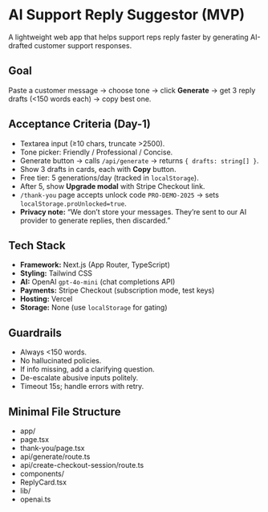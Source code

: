 # AI Support Reply Suggestor (MVP)

A lightweight web app that helps support reps reply faster by generating AI-drafted customer support responses.  

## Goal
Paste a customer message → choose tone → click **Generate** → get 3 reply drafts (<150 words each) → copy best one.  

## Acceptance Criteria (Day-1)
- Textarea input (≥10 chars, truncate >2500).  
- Tone picker: Friendly / Professional / Concise.  
- Generate button → calls `/api/generate` → returns `{ drafts: string[] }`.  
- Show 3 drafts in cards, each with **Copy** button.  
- Free tier: 5 generations/day (tracked in `localStorage`).  
- After 5, show **Upgrade modal** with Stripe Checkout link.  
- `/thank-you` page accepts unlock code `PRO-DEMO-2025` → sets `localStorage.proUnlocked=true`.  
- **Privacy note:** “We don’t store your messages. They’re sent to our AI provider to generate replies, then discarded.”  

## Tech Stack
- **Framework:** Next.js (App Router, TypeScript)  
- **Styling:** Tailwind CSS  
- **AI:** OpenAI `gpt-4o-mini` (chat completions API)  
- **Payments:** Stripe Checkout (subscription mode, test keys)  
- **Hosting:** Vercel  
- **Storage:** None (use `localStorage` for gating)  

## Guardrails
- Always <150 words.  
- No hallucinated policies.  
- If info missing, add a clarifying question.  
- De-escalate abusive inputs politely.  
- Timeout 15s; handle errors with retry.  

## Minimal File Structure
- app/
- page.tsx
- thank-you/page.tsx
- api/generate/route.ts
- api/create-checkout-session/route.ts
- components/
- ReplyCard.tsx
- lib/
- openai.ts

